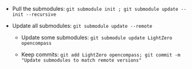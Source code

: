 <!-- ![core_framework](images/core_visualization.png#pic_center) -->

- Pull the submodules: `git submodule init ; git submodule update --init --recursive`

- Update all submodules: `git submodule update --remote`

    - Update some submodules: `git submodule update LightZero opencompass`

    - Keep commits: `git add LightZero opencompass; git commit -m "Update submodules to match remote versions"`
